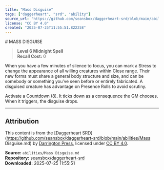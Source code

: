 ```yaml
---
title: "Mass Disguise"
tags: ["daggerheart", "srd", "ability"]
source_url: "https://github.com/seansbox/daggerheart-srd/blob/main/abilities/Mass Disguise.md"
license: "CC BY 4.0"
created: "2025-07-25T11:55:51.822258"
---
```


﻿# MASS DISGUISE

> **Level 6 Midnight Spell**  
> **Recall Cost:** 0

When you have a few minutes of silence to focus, you can mark a Stress to change the appearance of all willing creatures within Close range. Their new forms must share a general body structure and size, and can be somebody or something you’ve seen before or entirely fabricated. A disguised creature has advantage on Presence Rolls to avoid scrutiny.

Activate a Countdown (8). It ticks down as a consequence the GM chooses. When it triggers, the disguise drops.

---

## Attribution

This content is from the [Daggerheart SRD](https://github.com/seansbox/daggerheart-srd/blob/main/abilities/Mass Disguise.md) by [Darrington Press](https://darringtonpress.com/), licensed under [CC BY 4.0](https://creativecommons.org/licenses/by/4.0/).

**Source:** `abilities/Mass Disguise.md`  
**Repository:** [seansbox/daggerheart-srd](https://github.com/seansbox/daggerheart-srd)  
**Downloaded:** 2025-07-25 11:55:51


